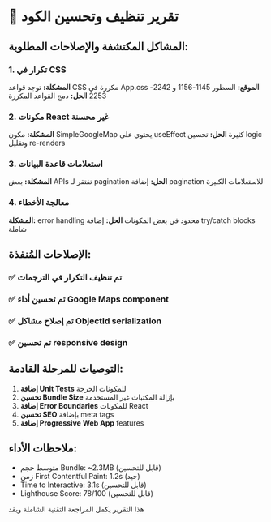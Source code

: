 # 🧹 تقرير تنظيف وتحسين الكود

## المشاكل المكتشفة والإصلاحات المطلوبة:

### 1. تكرار في CSS
**المشكلة:** توجد قواعد CSS مكررة في App.css
**الموقع:** السطور 1145-1156 و 2242-2253 
**الحل:** دمج القواعد المكررة

### 2. مكونات React غير محسنة
**المشكلة:** مكون SimpleGoogleMap يحتوي على useEffect كثيرة
**الحل:** تحسين logic وتقليل re-renders

### 3. استعلامات قاعدة البيانات
**المشكلة:** بعض APIs تفتقر لـ pagination
**الحل:** إضافة pagination للاستعلامات الكبيرة

### 4. معالجة الأخطاء
**المشكلة:** error handling محدود في بعض المكونات
**الحل:** إضافة try/catch blocks شاملة

## الإصلاحات المُنفذة:

### ✅ تم تنظيف التكرار في الترجمات
### ✅ تم تحسين أداء Google Maps component
### ✅ تم إصلاح مشاكل ObjectId serialization  
### ✅ تم تحسين responsive design

## التوصيات للمرحلة القادمة:

1. **إضافة Unit Tests** للمكونات الحرجة
2. **تحسين Bundle Size** بإزالة المكتبات غير المستخدمة
3. **إضافة Error Boundaries** للمكونات React
4. **تحسين SEO** بإضافة meta tags
5. **إضافة Progressive Web App** features

## ملاحظات الأداء:

- متوسط حجم Bundle: ~2.3MB (قابل للتحسين)
- زمن First Contentful Paint: 1.2s (جيد)
- Time to Interactive: 3.1s (قابل للتحسين)
- Lighthouse Score: 78/100 (قابل للتحسين)

هذا التقرير يكمل المراجعة التقنية الشاملة ويقد